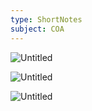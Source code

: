 ```yaml
---
type: ShortNotes
subject: COA
---
```


![Untitled](Revision/media/Notes%20Revision/media/Untitled%2010.png)
    
![Untitled](Revision/media/Notes%20Revision/media/Untitled%2011.png)
    
![Untitled](Revision/media/Notes%20Revision/media/Untitled%2012.png)
    